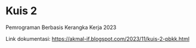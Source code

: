 # Kuis 2
Pemrograman Berbasis Kerangka Kerja 2023  

Link dokumentasi: https://akmal-if.blogspot.com/2023/11/kuis-2-pbkk.html